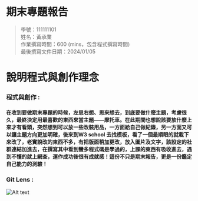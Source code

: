 # 期末專題報告
>
>學號：111111101
><br />
>姓名：黃承業
><br />
>作業撰寫時間：600 (mins，包含程式撰寫時間)
><br />
>最後撰寫文件日期：2024/01/05
>


# 說明程式與創作理念
  

### 程式與創作 :
#### 在收到要做期末專題的時候，左思右想、思來想去，到底要做什麼主題，考慮很久，最終決定用最喜歡的東西來當主題——摩托車。在此期間也想說該要放什麼上來才有看頭，突然想到可以放一些改裝用品，一方面給自己做紀錄，另一方面又可以讓主題方向更加明確，後來到W3 school 去找模板，看了一個最順眼的就載下來改了，老實說改的東西不多，有把版面稍加更改，放入圖片及文字，該設定的社群連結加進去，在撰寫其中看到蠻多程式碼是學過的，上課的東西有吸收進去，遇到不懂的就上網查，運作成功後很有成就感！這份不只是期末報告，更是一份鑑定自己能力的測驗！

### Git Lens :
![Alt text](git%E6%A8%B9%E7%8B%80.png)






